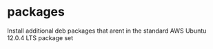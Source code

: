 packages
=======

Install additional deb packages that arent in the standard AWS Ubuntu 12.0.4 LTS package set